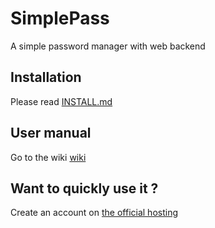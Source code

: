 # SimplePass
A simple password manager with web backend

## Installation

Please read [INSTALL.md](/INSTALL.md)


## User manual

Go to the wiki [wiki](https://github.com/Fenykepy/simplepass/wiki)

## Want to quickly use it ?

Create an account on [the official hosting](https://simplepass.phiroom.com/)


